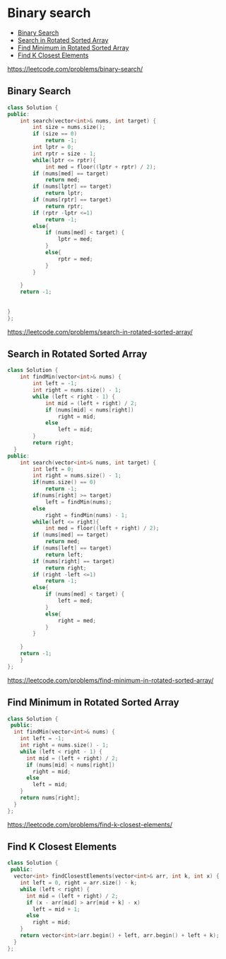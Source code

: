 # Binary search

+ [Binary Search](#binary-search)
+ [Search in Rotated Sorted Array](#search-in-rotated-sorted-array)
+ [Find Minimum in Rotated Sorted Array](#find-minimum-in-rotated-sorted-array)
+ [Find K Closest Elements](#find-k-closest-elements/submissions)

https://leetcode.com/problems/binary-search/

## Binary Search

```C++
class Solution {
public:
    int search(vector<int>& nums, int target) {
        int size = nums.size();
        if (size == 0)
            return -1;
        int lptr = 0;
        int rptr = size - 1;
        while(lptr <= rptr){
            int med = floor((lptr + rptr) / 2);        
        if (nums[med] == target)
            return med;
        if (nums[lptr] == target)
            return lptr;
        if (nums[rptr] == target)
            return rptr;
        if (rptr -lptr <=1)
            return -1;
        else{
            if (nums[med] < target) {
                lptr = med;
            }
            else{
                rptr = med;
            }
        }
        
    }
    return -1;
    
    
}
};
```

https://leetcode.com/problems/search-in-rotated-sorted-array/

## Search in Rotated Sorted Array

```C++
class Solution {
    int findMin(vector<int>& nums) {
        int left = -1;
        int right = nums.size() - 1;
        while (left < right - 1) {
            int mid = (left + right) / 2;
            if (nums[mid] < nums[right])
                right = mid;
            else
                left = mid;
        }
        return right;
  }
public:
    int search(vector<int>& nums, int target) {
        int left = 0;
        int right = nums.size() - 1;
        if(nums.size() == 0)
            return -1;
        if(nums[right] >= target)
            left = findMin(nums);
        else
            right = findMin(nums) - 1;
        while(left <= right){
            int med = floor((left + right) / 2);        
        if (nums[med] == target)
            return med;
        if (nums[left] == target)
            return left;
        if (nums[right] == target)
            return right;
        if (right -left <=1)
            return -1;
        else{
            if (nums[med] < target) {
                left = med;
            }
            else{
                right = med;
            }
        }
        
    }
    return -1;
    }
};
```

https://leetcode.com/problems/find-minimum-in-rotated-sorted-array/

## Find Minimum in Rotated Sorted Array

```C++
class Solution {
 public:
  int findMin(vector<int>& nums) {
    int left = -1;
    int right = nums.size() - 1;
    while (left < right - 1) {
      int mid = (left + right) / 2;
      if (nums[mid] < nums[right])
        right = mid;
      else
        left = mid;
    }
    return nums[right];
  }
};
```

https://leetcode.com/problems/find-k-closest-elements/

## Find K Closest Elements

```C++
class Solution {
 public:
  vector<int> findClosestElements(vector<int>& arr, int k, int x) {
    int left = 0, right = arr.size() - k;
    while (left < right) {
      int mid = (left + right) / 2;
      if (x - arr[mid] > arr[mid + k] - x)
        left = mid + 1;
      else
        right = mid;
    }
    return vector<int>(arr.begin() + left, arr.begin() + left + k);
  }
};
```
